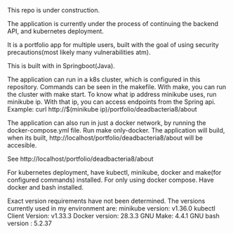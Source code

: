 This repo is under construction.

The application is currently under the process of continuing the backend API, and kubernetes deployment.

It is a portfolio app for multiple users, built with the goal of using security precautions(most likely many vulnerabilities atm).

This is built with in Springboot(Java).

The application can run in a k8s cluster, which is configured in this repository. Commands can be seen in the makefile.
With make, you can run the cluster with make start. To know what ip address minikube uses, run minikube ip. With that ip, you can access endpoints from the Spring api.
Example: curl http://$(minikube ip)/portfolio/deadbacteria8/about

The application can also run in just a docker network, by running the docker-compose.yml file.
Run make only-docker. The application will build, when its built, http://localhost/portfolio/deadbacteria8/about will be accesible.

See http://localhost/portfolio/deadbacteria8/about

For kubernetes deployment, have kubectl, minikube, docker and make(for configured commands) installed.
For only using docker compose. Have docker and bash installed.

Exact version requirements have not been determined. The versions currently used in my environment are:
minikube version: v1.36.0
kubectl Client Version: v1.33.3
Docker version: 28.3.3
GNU Make: 4.4.1
GNU bash version : 5.2.37


